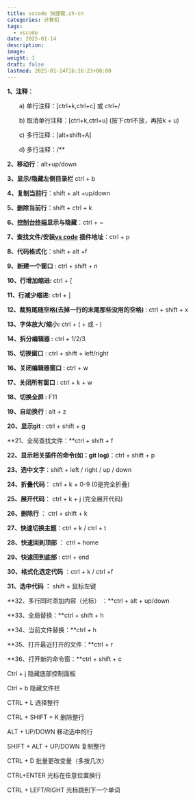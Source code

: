 ```yaml
---
title: vscode 快捷键.zh-cn
categories: 计算机
tags:
  - vscode
date: 2025-01-14
description: 
image: 
weight: 1
draft: false
lastmod: 2025-01-14T16:16:23+08:00
---
```


**1、注释**：

　　a) 单行注释：[ctrl+k,ctrl+c] 或 ctrl+/

　　b) 取消单行注释：[ctrl+k,ctrl+u] (按下ctrl不放，再按k + u)

　　c) 多行注释：[alt+shift+A]

　　d) 多行注释：/**

**2、移动行**：alt+up/down

**3、显示/隐藏左侧目录栏** ctrl + b

**4、复制当前行**：shift + alt +up/down

**5、删除当前行**：shift + ctrl + k

**6、[控制台终端](https://zhida.zhihu.com/search?content_id=8849768&content_type=Article&match_order=1&q=%E6%8E%A7%E5%88%B6%E5%8F%B0%E7%BB%88%E7%AB%AF&zhida_source=entity)显示与隐藏**：ctrl + ~

**7、查找文件/安装[vs code](https://zhida.zhihu.com/search?content_id=8849768&content_type=Article&match_order=2&q=vs+code&zhida_source=entity)** **插件地址**：ctrl + p

**8、代码格式化**：shift + alt +f

**9、新建一个窗口** : ctrl + shift + n

**10、行增加缩进:** ctrl + [

**11、行减少缩进:** ctrl + ]

**12、裁剪尾随空格(去掉一行的末尾那些没用的空格)** : ctrl + shift + x

**13、字体放大/缩小:** ctrl + ( + 或 - )

**14、拆分编辑器 :** ctrl + 1/2/3

**15、切换窗口** : ctrl + shift + left/right

**16、关闭编辑器窗口** : ctrl + w

**17、关闭所有窗口 :** ctrl + k + w

**18、切换全屏 :** F11

**19、自动换行** : alt + z

**20、显示git** : ctrl + shift + g

**21、全局查找文件：**ctrl + shift + f

**22、显示相关插件的命令(如：git log)**：ctrl + shift + p

**23、选中文字**：shift + left / right / up / down

**24、折叠代码**： ctrl + k + 0-9 (0是完全折叠)

**25、展开代码**： ctrl + k + j (完全展开代码)

**26、删除行** ： ctrl + shift + k

**27、快速切换主题**：ctrl + k / ctrl + t

**28、快速回到顶部** ： ctrl + home

**29、快速回到底部** : ctrl + end

**30、格式化选定代码** ：ctrl + k / ctrl +f

**31、选中代码 ：** shift + 鼠标左键

**32、多行同时添加内容（光标） ：**ctrl + alt + up/down

**33、全局替换：**ctrl + shift + h

**34、当前文件替换：**ctrl + h

**35、打开最近打开的文件：**ctrl + r

**36、打开新的命令窗：**ctrl + shift + c


Ctrl + j 隐藏底部控制面板

Ctrl + b 隐藏文件栏


CTRL + L 选择整行  
  
CTRL + SHIFT + K 删除整行  
  
ALT + UP/DOWN 移动选中的行  
  
SHIFT + ALT + UP/DOWN 复制整行  
  
CTRL + D 批量更改变量（多按几次）  
  
CTRL+ENTER 光标在任意位置换行  
  
CTRL + LEFT/RIGHT 光标跳到下一个单词